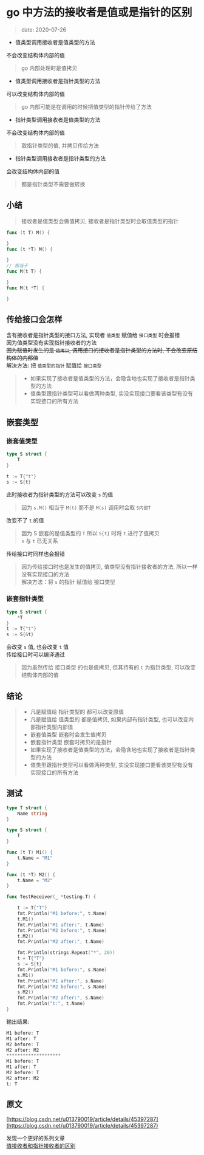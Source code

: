 # go 中方法的接收者是值或是指针的区别

> date: 2020-07-26

- 值类型调用接收者是值类型的方法

不会改变结构体内部的值

> go 内部处理时是值拷贝

- 值类型调用接收者是指针类型的方法

可以改变结构体内部的值  

> go 内部可能是在调用的时候把值类型的指针传给了方法

- 指针类型调用接收者是值类型的方法

不会改变结构体内部的值

> 取指针类型的值, 并拷贝传给方法

- 指针类型调用接收者是指针类型的方法

会改变结构体内部的值

> 都是指针类型不需要做转换

## 小结

> 接收者是值类型会做值拷贝, 接收者是指针类型时会取值类型的指针

```go
func (t T) M() {

}
func (t *T) M() {

}
// 相当于
func M(t T) {

}
func M(t *T) {

}
```

## 传给接口会怎样

含有接收者是指针类型的接口方法, 实现者 `值类型` 赋值给 `接口类型` 时会报错  
因为值类型没有实现指针接收者的方法  
~~因为赋值时发生的是 `值拷贝`, 调用接口的接收者是指针类型的方法时, 不会改变原结构体的内部值~~  
解决方法: 把 `值类型的指针` 赋值给 `接口类型`

> - 如果实现了接收者是值类型的方法，会隐含地也实现了接收者是指针类型的方法
> - 值类型跟指针类型可以看做两种类型, 实没实现接口要看该类型有没有实现接口的所有方法

## 嵌套类型

### 嵌套值类型

```go
type S struct {
    T
}

t := T{"t"}
s := S{t}
```

此时接收者为指针类型的方法可以改变 `s` 的值

> 因为 `s.M()` 相当于 `M(t)` 而不是 `M(s)`
> 调用时会取 `S内部T`

改变不了 `t` 的值  

> 因为 S 嵌套的是值类型的 `T` 所以 `S{t}` 时将 `t` 进行了值拷贝  
> `s` 与 `t` 已无关系

传给接口时同样也会报错

> 因为传给接口时也是发生的值拷贝, 值类型没有指针接收者的方法, 所以一样没有实现接口的方法  
> 解决方法：将 `s` 的指针 赋值给 接口类型

### 嵌套指针类型

```go
type S struct {
    *T
}
t := T{"t"}
s := S{&t}
```

会改变 `s` 值, 也会改变 `t` 值  
传给接口时可以编译通过

> 因为虽然传给 接口类型 的也是值拷贝, 但其持有的 `t` 为指针类型, 可以改变结构体内部的值

## 结论

> - 凡是赋值给 指针类型的 都可以改变原值  
> - 凡是赋值给 值类型的 都是值拷贝, 如果内部有指针类型, 也可以改变内部指针类型内部值
> - 嵌套值类型 嵌套时会发生值拷贝
> - 嵌套指针类型 嵌套时拷贝的是指针
> - 如果实现了接收者是值类型的方法，会隐含地也实现了接收者是指针类型的方法
> - 值类型跟指针类型可以看做两种类型, 实没实现接口要看该类型有没有实现接口的所有方法

## 测试

```go
type T struct {
    Name string
}

type S struct {
    T
}

func (t T) M1() {
    t.Name = "M1"
}

func (t *T) M2() {
    t.Name = "M2"
}

func TestReceiver(_ *testing.T) {

    t := T{"T"}
    fmt.Println("M1 before:", t.Name)
    t.M1()
    fmt.Println("M1 after:", t.Name)
    fmt.Println("M2 before:", t.Name)
    t.M2()
    fmt.Println("M2 after:", t.Name)

    fmt.Println(strings.Repeat("*", 20))
    t = T{"T"}
    s := S{t}
    fmt.Println("M1 before:", s.Name)
    s.M1()
    fmt.Println("M1 after:", s.Name)
    fmt.Println("M2 before:", s.Name)
    s.M2()
    fmt.Println("M2 after:", s.Name)
    fmt.Println("t:", t.Name)
}
```

输出结果:

```go
M1 before: T
M1 after: T
M2 before: T
M2 after: M2
********************
M1 before: T
M1 after: T
M2 before: T
M2 after: M2
t: T
```

## 原文

[https://blog.csdn.net/u013790019/article/details/45397287](https://blog.csdn.net/u013790019/article/details/45397287)

发现一个更好的系列文章  
[值接收者和指针接收者的区别](https://qcrao91.gitbook.io/go/interface/zhi-jie-shou-zhe-he-zhi-zhen-jie-shou-zhe-de-qu-bie)
